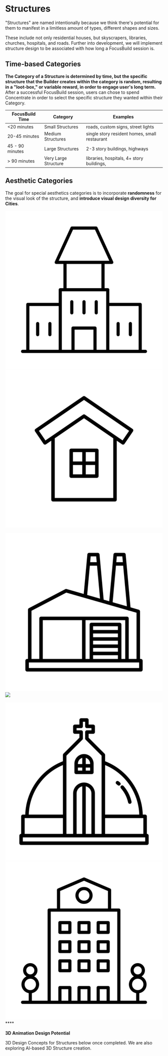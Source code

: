 # Structures

"Structures" are named intentionally because we think there's potential for them to manifest in a limitless amount of types, different shapes and sizes.&#x20;



These include not only residential houses, but skyscrapers, libraries, churches, hospitals, and roads. Further into development, we will implement structure design to be associated with how long a FocusBuild session is.

## **Time-based Categories**

&#x20;**The Category of a Structure is determined by time, but the specific structure that the Builder creates within the category is random, resulting in a "loot-box," or variable reward, in order to engage user's long term.**  After a successful FocusBuild session, users can chose to spend Concentrate in order to select the specific structure they wanted within their Category.

| FocusBuild Time | Category             | Examples                                      |
| --------------- | -------------------- | --------------------------------------------- |
| <20 minutes     | Small Structures     | roads, custom signs, street lights            |
| 20-45 minutes   | Medium Structures    | single story resident homes, small restaurant |
| 45 - 90 minutes | Large Structures     | 2-3 story buildings, highways                 |
| > 90 minutes    | Very Large Structure | libraries, hospitals, 4+ story buildings,     |



## **Aesthetic Categories**&#x20;

The goal for special aesthetics categories is to incorporate **randomness** for the visual look of the structure, and **introduce visual design diversity for Cities**.&#x20;

<img src="../.gitbook/assets/noun-4267809(1) (1).png" alt="" data-size="original">![](<../.gitbook/assets/noun-3222595(1) (2).png>)

![](../.gitbook/assets/noun-3222580.png)![](../.gitbook/assets/noun-3222571\(1\).png)

****![](../.gitbook/assets/noun-3222672.png)****![](<../.gitbook/assets/noun-2094541 (1).png>)****



**3D Animation Design Potential**

3D Design Concepts for Structures below once completed. We are also exploring AI-based 3D Structure creation.
